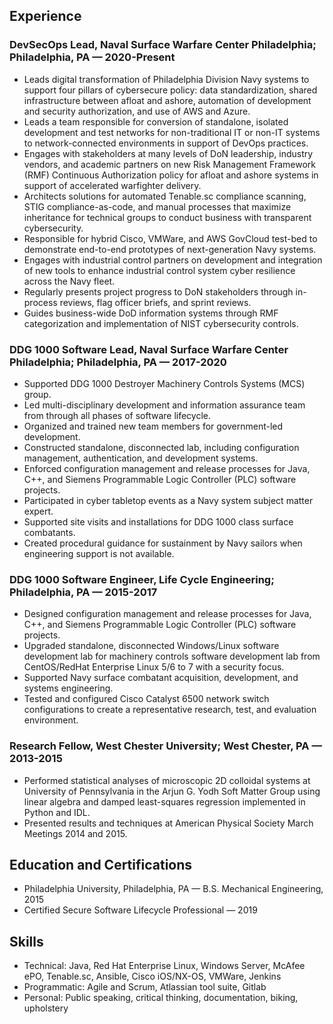 ## Experience

### DevSecOps Lead, Naval Surface Warfare Center Philadelphia; Philadelphia, PA — 2020-Present

- Leads digital transformation of Philadelphia Division Navy systems to support four pillars of cybersecure policy: data standardization, shared infrastructure between afloat and ashore, automation of development and security authorization, and use of AWS and Azure.
- Leads a team responsible for conversion of standalone, isolated development and test networks for non-traditional IT or non-IT systems to network-connected environments in support of DevOps practices.
- Engages with stakeholders at many levels of DoN leadership, industry vendors, and academic partners on new Risk Management Framework (RMF) Continuous Authorization policy for afloat and ashore systems in support of accelerated warfighter delivery.
- Architects solutions for automated Tenable.sc compliance scanning, STIG compliance-as-code, and manual processes that maximize inheritance for technical groups to conduct business with transparent cybersecurity.
- Responsible for hybrid Cisco, VMWare, and AWS GovCloud test-bed to demonstrate end-to-end prototypes of next-generation Navy systems.
- Engages with industrial control partners on development and integration of new tools to enhance industrial control system cyber resilience across the Navy fleet.
- Regularly presents project progress to DoN stakeholders through in-process reviews, flag officer briefs, and sprint reviews.
- Guides business-wide DoD information systems through RMF categorization and implementation of NIST cybersecurity controls.

### DDG 1000 Software Lead, Naval Surface Warfare Center Philadelphia; Philadelphia, PA — 2017-2020

- Supported DDG 1000 Destroyer Machinery Controls Systems (MCS) group.
- Led multi-disciplinary development and information assurance team from through all phases of software lifecycle.
- Organized and trained new team members for government-led development.
- Constructed standalone, disconnected lab, including configuration management, authentication, and development systems.
- Enforced configuration management and release processes for Java, C++, and Siemens Programmable Logic Controller (PLC) software projects.
- Participated in cyber tabletop events as a Navy system subject matter expert.
- Supported site visits and installations for DDG 1000 class surface combatants.
- Created procedural guidance for sustainment by Navy sailors when engineering support is not available.

### DDG 1000 Software Engineer, Life Cycle Engineering; Philadelphia, PA — 2015-2017

- Designed configuration management and release processes for Java, C++, and Siemens Programmable Logic Controller (PLC) software projects.
- Upgraded standalone, disconnected Windows/Linux software development lab for machinery controls software development lab from CentOS/RedHat Enterprise Linux 5/6 to 7 with a security focus.
- Supported Navy surface combatant acquisition, development, and systems engineering.
- Tested and configured Cisco Catalyst 6500 network switch configurations to create a representative research, test, and evaluation environment.

### Research Fellow, West Chester University; West Chester, PA — 2013-2015

- Performed statistical analyses of microscopic 2D colloidal systems at University of Pennsylvania in the Arjun G. Yodh Soft Matter Group using linear algebra and damped least-squares regression implemented in Python and IDL.
- Presented results and techniques at American Physical Society March Meetings 2014 and 2015.

## Education and Certifications

- Philadelphia University, Philadelphia, PA — B.S. Mechanical Engineering, 2015
- Certified Secure Software Lifecycle Professional — 2019

## Skills

- Technical: Java, Red Hat Enterprise Linux, Windows Server, McAfee ePO, Tenable.sc, Ansible, Cisco iOS/NX-OS, VMWare, Jenkins
- Programmatic: Agile and Scrum, Atlassian tool suite, Gitlab
- Personal: Public speaking, critical thinking, documentation, biking, upholstery

